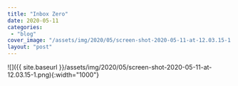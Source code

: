 ```yaml
---
title: "Inbox Zero"
date: 2020-05-11
categories: 
 - "blog"
cover_image: "/assets/img/2020/05/screen-shot-2020-05-11-at-12.03.15-1.png"
layout: "post"
---
```


![]({{ site.baseurl }}/assets/img/2020/05/screen-shot-2020-05-11-at-12.03.15-1.png){:width="1000"}
